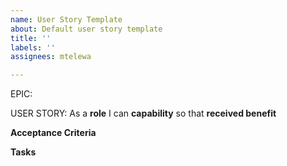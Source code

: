```yaml
---
name: User Story Template
about: Default user story template
title: ''
labels: ''
assignees: mtelewa

---
```


EPIC: <epic>

USER STORY: As a **role** I can **capability** so that **received benefit**

**Acceptance Criteria**



**Tasks**
